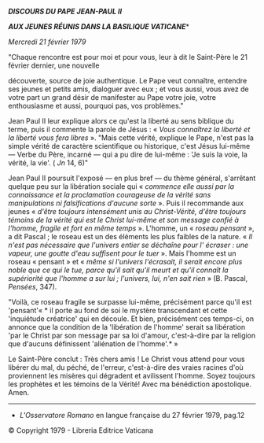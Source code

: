 ***DISCOURS DU PAPE JEAN-PAUL II***

***AUX JEUNES RÉUNIS DANS LA BASILIQUE VATICANE****

*Mercredi 21 février 1979*

"Chaque rencontre est pour moi et pour vous, leur à dit le Saint-Père le 21 février dernier, une nouvelle

découverte, source de joie authentique. Le Pape veut connaître, entendre ses jeunes et petits amis, dialoguer avec eux ; et vous aussi, vous avez de votre part un grand désir de manifester au Pape votre joie, votre enthousiasme et aussi, pourquoi pas, vos problèmes."

Jean Paul II leur explique alors ce qu'est la liberté au sens biblique du terme, puis il commente la parole de Jésus : « *Vous connaîtrez la liberté et la liberté vous fera libres* ». "Mais cette vérité, explique le Pape, n'est pas la simple vérité de caractère scientifique ou historique, c'est Jésus lui-même — Verbe du Père, incarné — qui a pu dire de lui-même : 'Je suis la voie, la vérité, la vie'. ( *Jn* 14, 6)"

Jean Paul II poursuit l'exposé — en plus bref — du thème général, s'arrêtant quelque peu sur la libération sociale qui « *commence elle aussi par la connaissance et la proclamation courageuse de la vérité sans manipulations ni falsifications d'aucune sorte* ». Puis il recommande aux jeunes « *d'être toujours intensément unis au Christ-Vérité, d'être toujours témoins de la vérité qui est le Christ lui-même et son message confié à l'homme, fragile et fort en même temps* ». L'homme, un « *roseau pensant* », a dit Pascal ; le roseau est un des éléments les plus faibles de la nature. « *Il n'est pas nécessaire que l'univers entier se déchaîne pour l' écraser : une vapeur, une goutte d'eau suffisent pour le tuer* ». Mais l'homme est un roseau « pensant » et « *même si l'univers l'écrasait, il serait encore plus noble que ce qui le tue, parce qu'il sait qu'il meurt et qu'il connaît la supériorité que l'homme a sur lui ; l'univers, lui, n'en sait rien* » (B. Pascal, *Pensées*, 347).

"Voilà, ce roseau fragile se surpasse lui-même, précisément parce qu'il est 'pensant'« * il porte au fond de soi le mystère transcendant et cette 'inquiétude créatrice' qui en découle. Et bien, précisément ces temps-ci, on annonce que la condition de la 'libération de l'homme' serait sa libération 'par le Christ par son message par sa loi d'amour, c'est-à-dire par la religion que d'aucuns définissent 'aliénation de l'homme'.* »

Le Saint-Père conclut : Très chers amis ! Le Christ vous attend pour vous libérer du mal, du péché, de l'erreur, c'est-à-dire des vraies racines d'où proviennent les misères qui dégradent et avilissent l'homme. Soyez toujours les prophètes et les témoins de la Vérité! Avec ma bénédiction apostolique. Amen.

* * *

* *L'Osservatore Romano* en langue française du 27 février 1979, pag.12

© Copyright 1979 - Libreria Editrice Vaticana